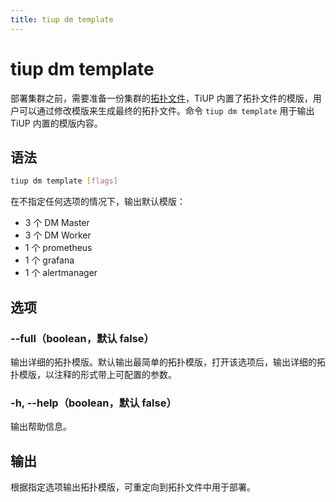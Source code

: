 ```yaml
---
title: tiup dm template
---
```


# tiup dm template

部署集群之前，需要准备一份集群的[拓扑文件](/tiup/tiup-dm-topology-reference.md)，TiUP 内置了拓扑文件的模版，用户可以通过修改模版来生成最终的拓扑文件。命令 `tiup dm template` 用于输出 TiUP 内置的模版内容。

## 语法

```sh
tiup dm template [flags]
```

在不指定任何选项的情况下，输出默认模版：

- 3 个 DM Master
- 3 个 DM Worker
- 1 个 prometheus
- 1 个 grafana
- 1 个 alertmanager

## 选项

### --full（boolean，默认 false）

输出详细的拓扑模版。默认输出最简单的拓扑模版，打开该选项后，输出详细的拓扑模版，以注释的形式带上可配置的参数。

### -h, --help（boolean，默认 false）

输出帮助信息。

## 输出

根据指定选项输出拓扑模版，可重定向到拓扑文件中用于部署。